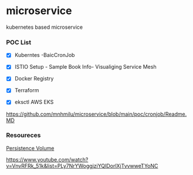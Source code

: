 # microservice
kubernetes based microservice 




### POC List

- [X] Kuberntes -BaicCronJob

- [X] ISTIO Setup - Sample Book Info- Visualiging Service Mesh 

- [X] Docker Registry

- [X] Terraform 

- [X] eksctl AWS EKS
 


https://github.com/mnhmilu/microservice/blob/main/poc/cronjob/Readme.MD


### Resoureces

[Persistence Volume ](https://www.youtube.com/watch?v=X48VuDVv0do)




https://www.youtube.com/watch?v=VnvRFRk_51k&list=PLy7NrYWoggjziYQIDorlXjTvvwweTYoNC
